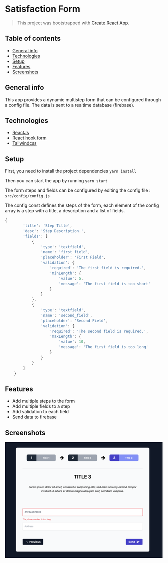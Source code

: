 # Satisfaction Form
 > This project was bootstrapped with [Create React App](https://github.com/facebook/create-react-app).

## Table of contents
* [General info](#general-info)
* [Technologies](#technologies)
* [Setup](#setup)
* [Features](#features)
* [Screenshots](#screenshots)

## General info
This app provides a dynamic multistep form that can be configured through a config file.
The data is sent to a realtime database (firebase).
 
## Technologies
* [ReactJs](https://en.reactjs.org/)
* [React hook form](https://react-hook-form.com/)
* [Tailwindcss](https://tailwindcss.com/)

## Setup
First, you need to install the project dependencies
`yarn install`

Then you can start the app by running
`yarn start`

The form steps and fields can be configured by editing the config file : 
`src/config/config.js` 

The config const defines the steps of the form, each element of the config array is a step with a title, a description and a list of fields.

```js
{
        'title': 'Step Title',
        'desc': 'Step Description.',
        'fields': [
            {
                'type': 'textfield',
                'name': 'first_field',
                'placeholder': 'First Field',
                'validation': {
                    'required': 'The first field is required.',
                    'minLength': {
                        'value': 5,
                        'message': 'The first field is too short'
                    }
                }
            },
            {
                'type': 'textfield',
                'name': 'second_field',
                'placeholder': 'Second Field',
                'validation': {
                    'required': 'The second field is required.',
                    'maxLength': {
                        'value': 10,
                        'message': 'The first field is too long'
                    }
                }
            }
        ]
    }
```


## Features
* Add multiple steps to the form 
* Add multiple fields to a step 
* Add validation to each field
* Send data to firebase

## Screenshots
![Screenshot_1](./screenshot.png)
